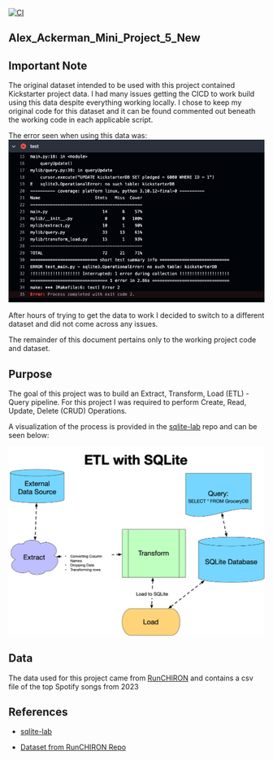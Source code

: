 [![CI](https://github.com/nogibjj/Alex_Ackerman_Mini_Project_5_New/actions/workflows/cicd.yml/badge.svg)](https://github.com/nogibjj/Alex_Ackerman_Mini_Project_5_New/actions/workflows/cicd.yml)

## Alex_Ackerman_Mini_Project_5_New

## Important Note

The original dataset intended to be used with this project contained Kickstarter project data. I had many issues getting the CICD to work build using this data despite everything working locally. I chose to keep my original code for this dataset and it can be found commented out beneath the working code in each applicable script.

The error seen when using this data was:
![alt text](Kickstarter_Build_Error.png)

After hours of trying to get the data to work I decided to switch to a different dataset and did not come across any issues. 

The remainder of this document pertains only to the working project code and dataset. 

## Purpose

The goal of this project was to build an Extract, Transform, Load (ETL) - Query pipeline. For this project I was required to perform Create, Read, Update, Delete (CRUD) Operations.

A visualization of the process is provided in the [sqlite-lab](https://github.com/nogibjj/sqlite-lab/tree/main) repo and can be seen below:

![Visulaization provided by sqlite-lab](ETL_w_SQLite.png)

## Data

The data used for this project came from [RunCHIRON](https://github.com/RunCHIRON/dataset) and contains a csv file of the top Spotify songs from 2023

## References

- [sqlite-lab](https://github.com/nogibjj/sqlite-lab/tree/main)

- [Dataset from RunCHIRON Repo](https://github.com/RunCHIRON/dataset)